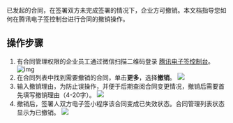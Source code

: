 已发起的合同，在签署双方未完成签署的情况下，企业方可撤销。本文档指导您如何在腾讯电子签控制台进行合同的撤销操作。

## 操作步骤
1. 有合同管理权限的企业员工通过微信扫描二维码登录 [腾讯电子签控制台](https://ess.tencent.cn/)。
![img](https://main.qcloudimg.com/raw/76e8f4a498372d70edb95505262dee21.png)
2. 在合同列表中找到需要撤销的合同，单击**更多**，选择**撤销**。
![](https://qcloudimg.tencent-cloud.cn/raw/2ce29275f5bf1c0c7750816d5825ee90.png)
3. 输入撤销理由，为防止误操作，并便于后期查阅合同变更情况，撤销后需要首先填写撤销理由（4-20字）。
![](https://qcloudimg.tencent-cloud.cn/raw/9cd922f8e35b31481944503b2e215498.png)
4. 撤销后，签署人双方电子签小程序该合同变成已失效状态。合同管理列表状态显示为已撤销。
![](https://qcloudimg.tencent-cloud.cn/raw/d04c8bbccac79d88dc07ae1ef8a33415.png)

